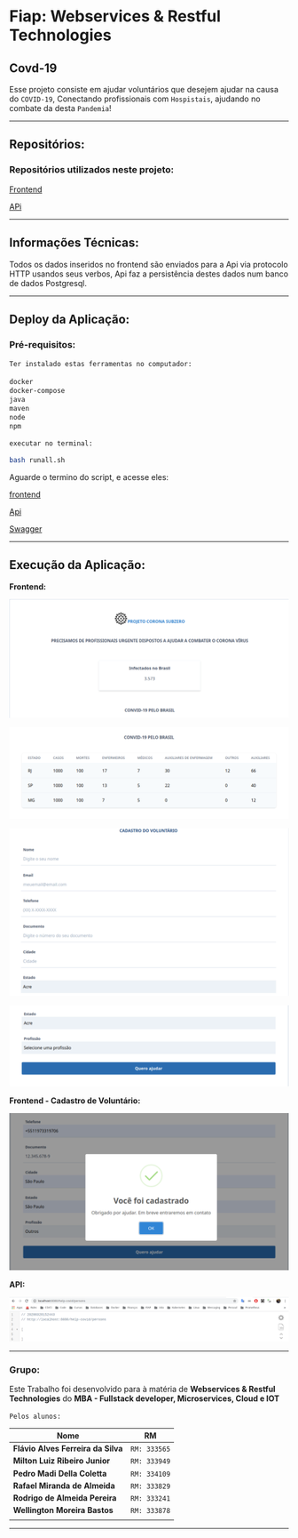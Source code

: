 

# **Fiap: Webservices & Restful Technologies**

## **Covd-19**

Esse projeto consiste em ajudar voluntários que desejem ajudar na causa do `COVID-19`, Conectando profissionais com `Hospistais`, ajudando no combate da desta `Pandemia`!

---

## **Repositórios:**

### **Repositórios utilizados neste projeto:**

[Frontend](https://github.com/flavio-silva/front-spa-webservices-fiap)

[APi](https://github.com/wellbastos/fiap-covid-webserver)

---

## **Informações Técnicas:**

Todos os dados inseridos no frontend são enviados para a Api via protocolo HTTP usandos seus verbos, Api faz a persistência destes dados num banco de dados Postgresql.

---

## **Deploy da Aplicação:**

### **Pré-requisitos:**

    Ter instalado estas ferramentas no computador:

    docker
    docker-compose
    java
    maven
    node
    npm

`executar no terminal:`

```sh
bash runall.sh
```

Aguarde o termino do script, e acesse eles:

[frontend](http://localhost:8081)

[Api](http://localhost:8080/help-covid/persons)

[Swagger](http://localhost:8080/swagger-ui.html)

---

## **Execução da Aplicação:**

**Frontend:**

![alt](images/1.png)

![alt](images/2.png)

![alt](images/3.png)

![alt](images/4.png)

**Frontend - Cadastro de Voluntário:**

![alt](images/6.png)

**API:**

![alt](images/5.png)

---

### **Grupo:**

Este Trabalho foi desenvolvido para à matéria de **Webservices & Restful Technologies** do **MBA - Fullstack developer, Microservices, Cloud e IOT**

`Pelos alunos:`

| Nome | RM|
|-------|:---:|
|**Flávio Alves Ferreira da Silva** |`RM: 333565`|
|**Milton Luiz Ribeiro Junior** |`RM: 333949`|
|**Pedro Madi Della Coletta** |`RM: 334109`|
|**Rafael Miranda de Almeida** |`RM: 333829`|
|**Rodrigo de Almeida Pereira** |`RM: 333241`|
|**Wellington Moreira Bastos** |`RM: 333878`|
|||

---
